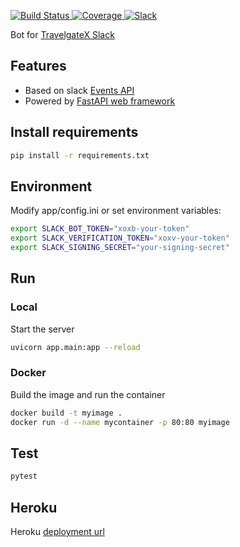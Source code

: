 <p>
<a href="https://travis-ci.org/travelgateX/slack-botx" target="_blank">
    <img src="https://travis-ci.org/travelgateX/slack-botx.svg?branch=master" alt="Build Status">
</a>
<a href="https://codecov.io/gh/travelgateX/slack-botx" target="_blank">
    <img src="https://codecov.io/gh/travelgateX/slack-botx/branch/master/graph/badge.svg" alt="Coverage">
</a>
<a href="https://slack.travelgatex.com" target="_blank">
    <img src="https://slack.travelgatex.com/badge.svg" alt="Slack">
</a>
</p>

Bot for [TravelgateX Slack](https://travelgatex.slack.com) 

## Features

* Based on slack [Events API](https://api.slack.com/events-api)
* Powered by [FastAPI web framework](https://fastapi.tiangolo.com/)

## Install requirements

```bash
pip install -r requirements.txt
```

## Environment

Modify app/config.ini or set environment variables:

```bash
export SLACK_BOT_TOKEN="xoxb-your-token"
export SLACK_VERIFICATION_TOKEN="xoxv-your-token"
export SLACK_SIGNING_SECRET="your-signing-secret"
```

## Run

### Local

Start the server

```bash
uvicorn app.main:app --reload
```

### Docker

Build the image and run the container

```bash
docker build -t myimage .
docker run -d --name mycontainer -p 80:80 myimage
```

## Test

```bash
pytest
```


## Heroku

Heroku [deployment url](https://slack-botx.herokuapp.com/)